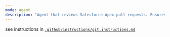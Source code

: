 ```yaml
---
mode: agent
description: "Agent that reviews Salesforce Apex pull requests. Ensures compliance with architecture, naming, factory pattern, tests, triggers, security, and deployment standards. Provides structured, actionable feedback."
---
```


 see instructions in [`.github/instructions/git.instructions.md`](../instructions/git.instructions.md)
    
